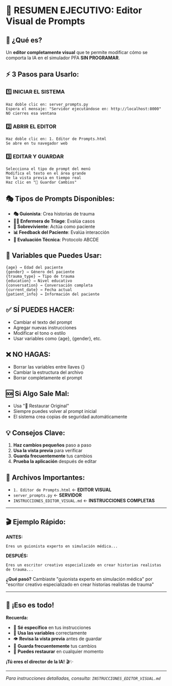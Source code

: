 # 🎯 **RESUMEN EJECUTIVO: Editor Visual de Prompts**

## 🚀 **¿Qué es?**
Un **editor completamente visual** que te permite modificar cómo se comporta la IA en el simulador PFA **SIN PROGRAMAR**.

## ⚡ **3 Pasos para Usarlo:**

### **1️⃣ INICIAR EL SISTEMA**
```
Haz doble clic en: server_prompts.py
Espera el mensaje: "Servidor ejecutándose en: http://localhost:8000"
NO cierres esa ventana
```

### **2️⃣ ABRIR EL EDITOR**
```
Haz doble clic en: 1. Editor de Prompts.html
Se abre en tu navegador web
```

### **3️⃣ EDITAR Y GUARDAR**
```
Selecciona el tipo de prompt del menú
Modifica el texto en el área grande
Ve la vista previa en tiempo real
Haz clic en "💾 Guardar Cambios"
```

## 🎭 **Tipos de Prompts Disponibles:**

- **🎭 Guionista**: Crea historias de trauma
- **👩‍⚕️ Enfermera de Triage**: Evalúa casos
- **👤 Sobreviviente**: Actúa como paciente
- **📊 Feedback del Paciente**: Evalúa interacción
- **🔬 Evaluación Técnica**: Protocolo ABCDE

## 🔧 **Variables que Puedes Usar:**
```
{age} → Edad del paciente
{gender} → Género del paciente
{trauma_type} → Tipo de trauma
{education} → Nivel educativo
{conversation} → Conversación completa
{current_date} → Fecha actual
{patient_info} → Información del paciente
```

## ✅ **SÍ PUEDES HACER:**
- Cambiar el texto del prompt
- Agregar nuevas instrucciones
- Modificar el tono o estilo
- Usar variables como {age}, {gender}, etc.

## ❌ **NO HAGAS:**
- Borrar las variables entre llaves {}
- Cambiar la estructura del archivo
- Borrar completamente el prompt

## 🆘 **Si Algo Sale Mal:**
- Usa "🔄 Restaurar Original"
- Siempre puedes volver al prompt inicial
- El sistema crea copias de seguridad automáticamente

## 💡 **Consejos Clave:**
1. **Haz cambios pequeños** paso a paso
2. **Usa la vista previa** para verificar
3. **Guarda frecuentemente** tus cambios
4. **Prueba la aplicación** después de editar

## 📁 **Archivos Importantes:**
- `1. Editor de Prompts.html` ← **EDITOR VISUAL**
- `server_prompts.py` ← **SERVIDOR**
- `INSTRUCCIONES_EDITOR_VISUAL.md` ← **INSTRUCCIONES COMPLETAS**

---

## 🎬 **Ejemplo Rápido:**

**ANTES:**
```
Eres un guionista experto en simulación médica...
```

**DESPUÉS:**
```
Eres un escritor creativo especializado en crear historias realistas de trauma...
```

**¿Qué pasó?** Cambiaste "guionista experto en simulación médica" por "escritor creativo especializado en crear historias realistas de trauma"

---

## 🎉 **¡Eso es todo!**

**Recuerda:**
- 🎯 **Sé específico** en tus instrucciones
- 🔧 **Usa las variables** correctamente
- 👁️ **Revisa la vista previa** antes de guardar
- 💾 **Guarda frecuentemente** tus cambios
- 🔄 **Puedes restaurar** en cualquier momento

**¡Tú eres el director de la IA!** 🎬✨

---

*Para instrucciones detalladas, consulta: `INSTRUCCIONES_EDITOR_VISUAL.md`*
